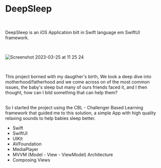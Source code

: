 # DeepSleep


<br>

DeepSleep is an iOS Application bilt in Swift language em SwiftUI framework.

<br>
 <!--⚠️ Click the volume icon in the top right corner of the video to hear the sound ⚠️-->

<!--https://user-images.githubusercontent.com/92945868/227723314-0b2d1205-a893-45cc-9488-839249fee278.mp4-->

![Screenshot 2023-03-25 at 11 25 24](https://user-images.githubusercontent.com/92945868/227724542-55a406d7-078e-43ad-bd29-437c804b29bb.png)

<br>

This project borned with my daugther's birth, We took a deep dive into motherhood/fatherhood and we come across on of the most common issues, the baby's sleep but many of ours friends faced it, and I then thought, how can I bild something that can help them? 

<br>
So I started the project using the CBL - Challenger Based Learning framework that guided me to this solution, a simple App with high quality relaxing sounds to help babies sleep better.

<br>

* Swift
* SwiftUI
* UIKit
* AVFoundation
* MediaPlayer
* MVVM (Model - View - ViewModel) Architecture<br>
* Composing Views
